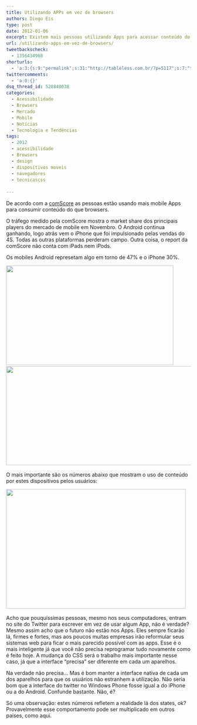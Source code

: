 ```yaml
---
title: Utilizando APPs em vez de browsers
authors: Diego Eis
type: post
date: 2012-01-06
excerpt: Existem mais pessoas utilizando Apps para acessar conteúdo do que Browsers.
url: /utilizando-apps-em-vez-de-browsers/
tweetbackscheck:
  - 1356434968
shorturls:
  - 'a:3:{s:9:"permalink";s:31:"http://tableless.com.br/?p=5117";s:7:"tinyurl";s:26:"http://tinyurl.com/8x5xjox";s:4:"isgd";s:19:"http://is.gd/8OhNeJ";}'
twittercomments:
  - 'a:0:{}'
dsq_thread_id: 528840038
categories:
  - Acessibilidade
  - Browsers
  - Mercado
  - Mobile
  - Notícias
  - Tecnologia e Tendências
tags:
  - 2012
  - acessibilidade
  - Browsers
  - design
  - dispositivos moveis
  - navegadores
  - tecnicascss

---
```

De acordo com a [comScore][1] as pessoas estão usando mais mobile Apps para consumir conteúdo do que browsers.

O tráfego medido pela comScore mostra o market share dos principais players do mercado de mobile em Novembro. O Android continua ganhando, logo atrás vem o iPhone que foi impulsionado pelas vendas do 4S. Todas as outras plataformas perderam campo. Outra coisa, o report da comScore não conta com iPads nem iPods.

Os mobiles Android represetam algo em torno de 47% e o iPhone 30%.

<img src="https://raw.githubusercontent.com/diegoeis/tableless-static-images/master/2012/01/Screen-Shot-2012-01-05-at-10.24.17-AM.png" alt="" title="Screen Shot 2012-01-05 at 10.24.17 AM" width="456" height="271" class="alignnone size-full wp-image-5123" srcset="uploads/2012/01/Screen-Shot-2012-01-05-at-10.24.17-AM.png 456w, uploads/2012/01/Screen-Shot-2012-01-05-at-10.24.17-AM-300x178.png 300w" sizes="(max-width: 456px) 100vw, 456px" />

<img src="https://raw.githubusercontent.com/diegoeis/tableless-static-images/master/2012/01/Screen-shot-2011-12-29-at-2.03.27-PM.png" alt="" title="Screen-shot-2011-12-29-at-2.03.27-PM" width="514" height="270" class="size-full wp-image-5118" srcset="uploads/2012/01/Screen-shot-2011-12-29-at-2.03.27-PM.png 514w, uploads/2012/01/Screen-shot-2011-12-29-at-2.03.27-PM-300x157.png 300w" sizes="(max-width: 514px) 100vw, 514px" />

O mais importante são os números abaixo que mostram o uso de conteúdo por estes dispositivos pelos usuários:
  
<img src="https://raw.githubusercontent.com/diegoeis/tableless-static-images/master/2012/01/Screen-shot-2011-12-29-at-2.10.55-PM.png" alt="" title="Screen-shot-2011-12-29-at-2.10.55-PM" width="490" height="325" class="size-full wp-image-5119" srcset="uploads/2012/01/Screen-shot-2011-12-29-at-2.10.55-PM.png 490w, uploads/2012/01/Screen-shot-2011-12-29-at-2.10.55-PM-300x198.png 300w" sizes="(max-width: 490px) 100vw, 490px" />

Acho que pouquíssimas pessoas, mesmo nos seus computadores, entram no site do Twitter para escrever em vez de usar algum App, não é verdade? Mesmo assim acho que o futuro não estão nos Apps. Eles sempre ficarão lá, firmes e fortes, mas aos poucos muitas empresas irão reformular seus sistemas web para ficar o mais parecido possível com as apps. Esse é o mais inteligente já que você não precisa reprogramar tudo novamente como é feito hoje. A mudança do CSS será o trabalho mais importante nesse caso, já que a interface &#8220;precisa&#8221; ser diferente em cada um aparelhos.
  
Na verdade não precisa&#8230; Mas é bom manter a interface nativa de cada um dos aparelhos para que os usuários não estranhem a utilização. Não seria bom que a interface do twitter no Windows Phone fosse igual a do iPhone ou a do Android. Confunde bastante. Não, é?

Só uma observação: estes números refletem a realidade lá dos states, ok? Provavelmente esse comportamento pode ser multiplicado em outros países, como aqui.

 [1]: http://www.comscore.com/Press_Events/Press_Releases/2011/12/comScore_Reports_November_2011_U.S._Mobile_Subscriber_Market_Share?utm_source=TablelessComBr&utm_medium=link&utm_campaign=Post